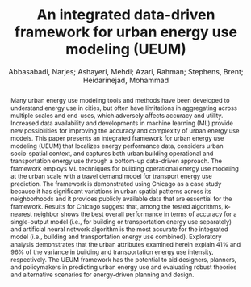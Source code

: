 ---
layout: technique
title: "An integrated data-driven framework for urban energy use modeling (UEUM)"
classifications:
    system_type: "False"
    technique: "False"
    design_study: "False"
    evaluation: "False"
    data: "False"
    analysis: "True"
    generation: "False"
    curation_and_transformation: "False"
    management: "False"
    modeling: "True"
    urban_analysis: "True"
    visualization: "True"
    sunlight_access: "False"
    wind_ventilation: "False"
    view_impact: "False"
    energy: "True"
    damage_and_disaster_management: "False"
    climate: "False"
    sound: "False"
    property_cadastre: "False"
    other_use: "False"
    lookup: "False"
    browse: "True"
    locate: "True"
    explore: "False"
    identify: "True"
    compare: "True"
    summarize: "True"
    distribution: "True"
    trends: "False"
    outliers: "False"
    extremes: "False"
    features: "False"
    target_discovery: "True"
    target_access: "True"
    spatial_relation: "True"
    buildings: "True"
    streets: "False"
    nature: "False"
    uniform_discretization: "False"
    structural_subdivision: "False"
    univariate: "True"
    multivariate: "False"
    volumetric: "False"
    temporal: "False"
    sensing: "False"
    statistical: "False"
    simulation_based: "False"
    learning_based: "True"
    surveyed: "False"
    site: "False"
    block: "True"
    multi_block: "True"
    city: "True"
    va_wo_model: "False"
    post_model: "True"
    model_integrated: "False"
    assisted_models: "False"
    overlay: "True"
    embedded: "False"
    linked: "False"
    temporal_jx: "False"
    spatial_jx: "False"
    filter: "False"
    aggregate: "False"
    embed: "False"
    glyphs: "False"
    bar_charts: "True"
    scatterplots: "False"
    linegraphs: "False"
    matrix: "False"
    grid: "False"
    boxplot: "False"
    parallel_coordinates: "False"
    map_2d: "True"
    map_3d: "True"
    walking: "False"
    steering: "False"
    selection_based: "False"
    manipulation_based: "True"
    distortion: "False"
    ghosting: "False"
    culling: "False"
    birds_view: "True"
    multi_view: "False"
    assisted_steering: "False"
    other: "False"
    vr_cave: "False"
    ar: "False"
    desktop: "True"
    mobile: "False"
    case_study: "False"
    user_study: "False"
    statistical_evaluation: "True"
    expert_interviews: "False"
key: "BNV5MD9S"
item_type: "journalArticle"
publication_year: "2019"
author: "Abbasabadi, Narjes; Ashayeri, Mehdi; Azari, Rahman; Stephens, Brent; Heidarinejad, Mohammad"
publication_title: "Applied energy"
isbn: "nan"
issn: "nan"
doi: "nan"
url_paper: "nan"
abstract_note: "nan"
date_added: "2023-01-30 00:08:43"
date_modified: "2023-01-30 00:08:43"
access_date: "nan"
pages: "113550"
num_pages: "nan"
issue: "nan"
volume: "253.0"
number_of_volumes: "nan"
journal_abbreviation: "nan"
short_title: "nan"
series: "nan"
series_number: "nan"
series_text: "nan"
series_title: "nan"
publisher: "nan"
place: "nan"
language: "nan"
rights: "nan"
type: "nan"
archive: "nan"
archive_location: "nan"
library_catalog: "nan"
call_number: "nan"
extra: "Publisher: Elsevier"
notes: "nan"
link_attachments: "nan"
manual_tags: "nan"
automatic_tags: "nan"
editor: "nan"
series_editor: "nan"
translator: "nan"
contributor: "nan"
attorney_agent: "nan"
book_author: "nan"
cast_member: "nan"
commenter: "nan"
composer: "nan"
cosponsor: "nan"
counsel: "nan"
interviewer: "nan"
producer: "nan"
recipient: "nan"
reviewed_author: "nan"
scriptwriter: "nan"
words_by: "nan"
guest: "nan"
number: "nan"
edition: "nan"
running_time: "nan"
scale: "nan"
medium: "nan"
artwork_size: "nan"
filing_date: "nan"
application_number: "nan"
assignee: "nan"
issuing_authority: "nan"
country: "nan"
meeting_name: "nan"
conference_name: "nan"
court: "nan"
references: "nan"
reporter: "nan"
legal_status: "nan"
priority_numbers: "nan"
programming_language: "nan"
version: "nan"
system: "nan"
code: "nan"
code_number: "nan"
section: "nan"
session: "nan"
committee: "nan"
history: "nan"
legislative_body: "nan"
abstract: "Many urban energy use modeling tools and methods have been developed to understand energy use in cities, but often have limitations in aggregating across multiple scales and end-uses, which adversely affects accuracy and utility. Increased data availability and developments in machine learning (ML) provide new possibilities for improving the accuracy and complexity of urban energy use models. This paper presents an integrated framework for urban energy use modeling (UEUM) that localizes energy performance data, considers urban socio-spatial context, and captures both urban building operational and transportation energy use through a bottom-up data-driven approach. The framework employs ML techniques for building operational energy use modeling at the urban scale with a travel demand model for transport energy use prediction. The framework is demonstrated using Chicago as a case study because it has significant variations in urban spatial patterns across its neighborhoods and it provides publicly available data that are essential for the framework. Results for Chicago suggest that, among the tested algorithms, k-nearest neighbor shows the best overall performance in terms of accuracy for a single-output model (i.e., for building or transportation energy use separately) and artificial neural network algorithm is the most accurate for the integrated model (i.e., building and transportation energy use combined). Exploratory analysis demonstrates that the urban attributes examined herein explain 41% and 96% of the variance in building and transportation energy use intensity, respectively. The UEUM framework has the potential to aid designers, planners, and policymakers in predicting urban energy use and evaluating robust theories and alternative scenarios for energy-driven planning and design."
---